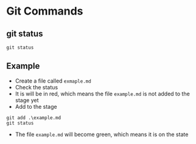 # Git Commands

## git status

```
git status
```

## Example

- Create a file called `exmaple.md`
- Check the status
- It is will be in red, which means the file `example.md` is not added to the stage yet
- Add to the stage

```
git add .\example.md
git status
```

- The file `example.md` will become green, which means it is on the state
